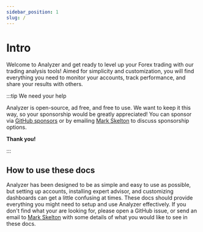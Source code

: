 ```yaml
---
sidebar_position: 1
slug: /
---
```


# Intro

Welcome to Analyzer and get ready to level up your Forex trading with our
trading analysis tools! Aimed for simplicity and customization, you will find
everything you need to monitor your accounts, track performance, and share your
results with others.

:::tip We need your help

Analyzer is open-source, ad free, and free to use. We want to keep it this way,
so your sponsorship would be greatly appreciated! You can sponsor via
[GitHub sponsors](https://github.com/sponsors/mskelton) or by emailing
[Mark Skelton](mailto:mdskelton99@gmail.com) to discuss sponsorship options.

**Thank you!**

:::

## How to use these docs

Analyzer has been designed to be as simple and easy to use as possible, but
setting up accounts, installing expert advisor, and customizing dashboards can
get a little confusing at times. These docs should provide everything you might
need to setup and use Analyzer effectively. If you don't find what your are
looking for, please open a GitHub issue, or send an email to
[Mark Skelton](mailto:mdskelton99@gmail.com) with some details of what you would
like to see in these docs.
